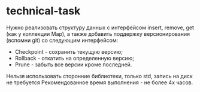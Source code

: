 # technical-task

Нужно реализовать структуру данных с интерфейсом insert, remove, get (как у коллекции Map), а также добавить поддержку версионирования (вспомни git) со следующим интерфейсом:

* Checkpoint - сохранить текущую версию;
* Rollback - откатить на определенную версию;
* Prune - забыть все версии кроме последней.

Нельзя использовать сторонние библиотеки, только std, запись на диск не требуется
Рекомендованное время выполнения - не более 4х часов.
